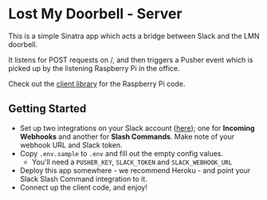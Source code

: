 # Lost My Doorbell - Server
This is a simple Sinatra app which acts a bridge between Slack and the LMN doorbell.

It listens for POST requests on /, and then triggers a Pusher event which is picked up by the listening Raspberry Pi in the office.

Check out the [client library](https://github.com/Lostmyname/doorbell-client) for the Raspberry Pi code.

## Getting Started
- Set up two integrations on your Slack account ([here](https://my.slack.com/services)); one for **Incoming Webhooks** and another for **Slash Commands**. Make note of your webhook URL and Slack token.
- Copy `.env.sample` to `.env` and fill out the empty config values.
  - You'll need a `PUSHER_KEY`, `SLACK_TOKEN` and `SLACK_WEBHOOK_URL`
- Deploy this app somewhere - we recommend Heroku - and point your Slack Slash Command integration to it.
- Connect up the client code, and enjoy!
